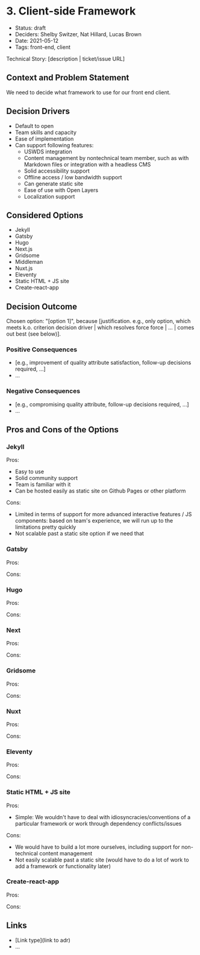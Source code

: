 # 3. Client-side Framework

- Status: draft 
- Deciders: Shelby Switzer, Nat Hillard, Lucas Brown
- Date: 2021-05-12 
- Tags: front-end, client

Technical Story: [description | ticket/issue URL] 

## Context and Problem Statement

We need to decide what framework to use for our front end client. 

## Decision Drivers <!-- optional -->

- Default to open
- Team skills and capacity
- Ease of implementation 
- Can support following features:
    - USWDS integration
    - Content management by nontechnical team member, such as with Markdown files or integration with a headless CMS
    - Solid accessibility support
    - Offline access / low bandwidth support
    - Can generate static site
    - Ease of use with Open Layers
    - Localization support

## Considered Options

- Jekyll
- Gatsby
- Hugo
- Next.js
- Gridsome
- Middleman
- Nuxt.js
- Eleventy
- Static HTML + JS site
- Create-react-app

## Decision Outcome

Chosen option: "[option 1]", because [justification. e.g., only option, which meets k.o. criterion decision driver | which resolves force force | … | comes out best (see below)].

### Positive Consequences <!-- optional -->

- [e.g., improvement of quality attribute satisfaction, follow-up decisions required, …]
- …

### Negative Consequences <!-- optional -->

- [e.g., compromising quality attribute, follow-up decisions required, …]
- …

## Pros and Cons of the Options 

### Jekyll

Pros:
- Easy to use
- Solid community support
- Team is familiar with it
- Can be hosted easily as static site on Github Pages or other platform

Cons:
- Limited in terms of support for more advanced interactive features / JS components: based on team's experience, we will run up to the limitations pretty quickly
- Not scalable past a static site option if we need that

### Gatsby

Pros:

Cons:


### Hugo

Pros:

Cons:


### Next

Pros:

Cons:


### Gridsome

Pros:

Cons:



### Nuxt

Pros:

Cons:

### Eleventy

Pros:

Cons:


### Static HTML + JS site

Pros:
- Simple: We wouldn't have to deal with idiosyncracies/conventions of a particular framework or work through dependency conflicts/issues

Cons:
- We would have to build a lot more ourselves, including support for non-technical content management
- Not easily scalable past a static site (would have to do a lot of work to add a framework or functionality later)

### Create-react-app

Pros:

Cons:



## Links <!-- optional -->

- [Link type](link to adr) <!-- example: Refined by [xxx](yyyymmdd-xxx.md) -->
- … <!-- numbers of links can vary -->


